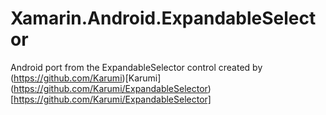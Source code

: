 # Xamarin.Android.ExpandableSelector
Android port from the ExpandableSelector control created by (https://github.com/Karumi)[Karumi] (https://github.com/Karumi/ExpandableSelector)[https://github.com/Karumi/ExpandableSelector]
